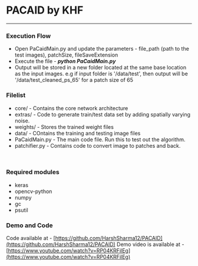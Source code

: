 # PACAID by KHF
---

### Execution Flow

- Open PaCaidMain.py and update the parameters - file_path (path to the test images), patchSize, fileSaveExtension
- Execute the file - **_python PaCaidMain.py_**
- Output will be stored in a new folder located at the same base location as the input images. e.g if input folder is '/data/test', then output will be '/data/test_cleaned_ps_65' for a patch size of 65


### Filelist

- core/ - Contains the core network architecture
- extras/ - Code to generate train/test data set by adding spatially varying noise.
- weights/ - Stores the trained weight files
- data/ - COntains the training and testing image files
- PaCaidMain.py - The main code file. Run this to test out the algorithm.
- patchifier.py - Contains code to convert image to patches and back.

&nbsp;


### Required modules

- keras
- opencv-python
- numpy
- gc
- psutil


### Demo and Code

Code available at - [https://github.com/HarshSharma12/PACAID](https://github.com/HarshSharma12/PACAID)
Demo video is available at - [https://www.youtube.com/watch?v=RP04KRFilEg](https://www.youtube.com/watch?v=RP04KRFilEg)